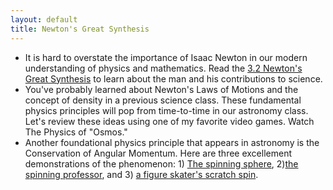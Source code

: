 ```yaml
---
layout: default
title: Newton's Great Synthesis
---
```


- It is hard to overstate the importance of Isaac Newton in our modern understanding of physics and mathematics. Read the [3.2 Newton's Great Synthesis](https://openstax.org/books/astronomy-2e/pages/3-2-newtons-great-synthesis) to learn about the man and his contributions to science.
- You've probably learned about Newton's Laws of Motions and the concept of density in a previous science class. These fundamental physics principles will pop from time-to-time in our astronomy class. Let's review these ideas using one of my favorite video games. Watch The Physics of "Osmos."
-  Another foundational physics principle that appears in astronomy is the Conservation of Angular Momentum. Here are three excellement demonstrations of the phenomenon: 1) [The spinning sphere](https://youtu.be/64t-dVtDwkQ?si=3D-BZpU4tZ7QWpPV&t=46), 2)[the spinning professor](https://youtu.be/M6PuutIm5h4?si=BIJ3YoUf0hCArjf8&t=5), and 3) [a figure skater's scratch spin](https://youtu.be/49zi_73pm1Q?si=8QLHRXGv3xn8l7zr). 
